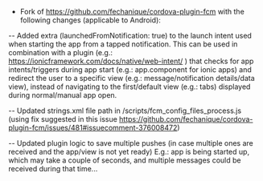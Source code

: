 - Fork of https://github.com/fechanique/cordova-plugin-fcm with the following changes (applicable to Android):

-- Added extra (launchedFromNotification: true) to the launch intent used when starting the app from a tapped notification.
   This can be used in combination with a plugin (e.g.: https://ionicframework.com/docs/native/web-intent/ ) that checks for app intents/triggers during app start (e.g.: app.component for ionic apps) and redirect the user to a specific view (e.g.: message/notification details/data view), instead of navigating to the first/default view (e.g.: tabs) displayed during normal/manual app open.
   
   
-- Updated strings.xml file path in /scripts/fcm_config_files_process.js 
(using fix suggested in this issue https://github.com/fechanique/cordova-plugin-fcm/issues/481#issuecomment-376008472)

-- Updated plugin logic to save multiple pushes (in case multiple ones are received and the app/view is not yet ready)
E.g.: app is being started up, which may take a couple of seconds, and multiple messages could be received during that time...

